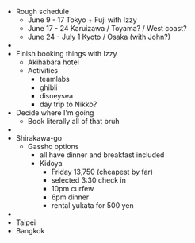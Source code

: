 - Rough schedule
	- June 9 - 17 Tokyo + Fuji with Izzy
	- June 17 - 24 Karuizawa / Toyama? / West coast?
	- June 24 - July 1 Kyoto / Osaka (with John?)
-
- Finish booking things with Izzy
	- Akihabara hotel
	- Activities
		- teamlabs
		- ghibli
		- disneysea
		- day trip to Nikko?
- Decide where I'm going
	- Book literally all of that bruh
-
- Shirakawa-go
	- Gassho options
		- all have dinner and breakfast included
		- Kidoya
			- Friday 13,750 (cheapest by far)
			- selected 3:30 check in
			- 10pm curfew
			- 6pm dinner
			- rental yukata for 500 yen
-
- Taipei
- Bangkok